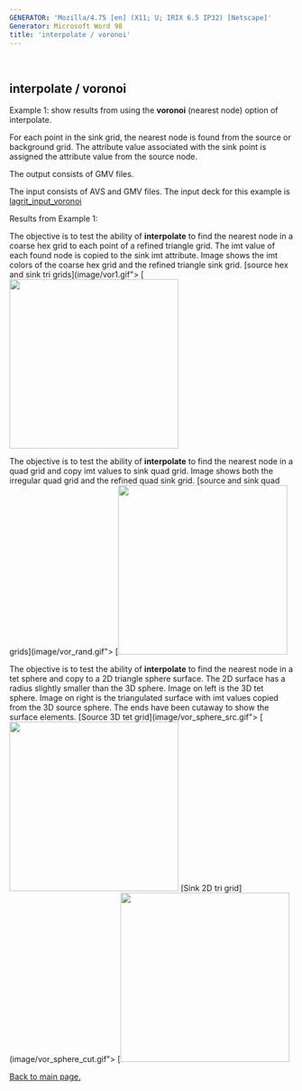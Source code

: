 ```yaml
---
GENERATOR: 'Mozilla/4.75 [en] (X11; U; IRIX 6.5 IP32) [Netscape]'
Generator: Microsoft Word 98
title: 'interpolate / voronoi'
---
```


 

interpolate / voronoi
---------------------





Example 1: show results from using the **voronoi** (nearest node) option
of interpolate.




 For each point in the sink grid, the nearest node is found from the
 source or background grid. The attribute value associated with the
 sink point is assigned the attribute value from the source node.

 The output consists of GMV files.

 The input consists of AVS and GMV files. The input deck for this
 example is
 [lagrit\_input\_voronoi](lagrit_input_voronoi)





Results from Example 1:




 The objective is to test the ability of **interpolate** to find the
 nearest node in a coarse hex grid to each point of a refined triangle
 grid. The imt value of each found node is copied to the sink imt
 attribute. Image shows the imt colors of the coarse hex grid and the
 refined triangle sink grid.
[source hex and sink tri grids](image/vor1.gif">
[<img height="300" width="300" src="https://lanl.github.io/LaGriT/assets/images/vor1_TN.GIF)](image/vor1.gif">

 The objective is to test the ability of **interpolate** to find the
 nearest node in a quad grid and copy imt values to sink quad grid.
 Image shows both the irregular quad grid and the refined quad sink
 grid.
[source and sink quad grids](image/vor_rand.gif">
[<img height="300" width="300" src="https://lanl.github.io/LaGriT/assets/images/vor_rand_TN.GIF)](image/vor_rand.gif">

 The objective is to test the ability of **interpolate** to find the
 nearest node in a tet sphere and copy to a 2D triangle sphere surface.
 The 2D surface has a radius slightly smaller than the 3D sphere. Image
 on left is the 3D tet sphere. Image on right is the triangulated
 surface with imt values copied from the 3D source sphere. The ends
 have been cutaway to show the surface elements.
[Source 3D tet grid](image/vor_sphere_src.gif">
[<img height="300" width="300" src="https://lanl.github.io/LaGriT/assets/images/vor_sphere_src_TN.GIF)](image/vor_sphere_src.gif">
[Sink 2D tri grid](image/vor_sphere_cut.gif">
[<img height="300" width="300" src="https://lanl.github.io/LaGriT/assets/images/vor_sphere_cut_TN.GIF)](image/vor_sphere_cut.gif">








[Back to main page.](commands/main_interpolate.md)



